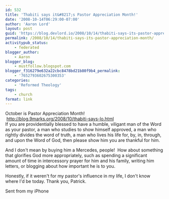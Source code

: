 ```yaml
---
id: 532
title: 'Thabiti says it&#8217;s Pastor Appreciation Month!'
date: '2008-10-14T06:29:00-07:00'
author: 'Aaron Lord'
layout: post
guid: 'https://blog.devlord.io/2008/10/14/thabiti-says-its-pastor-appreciation-month/'
permalink: /2008/10/14/thabiti-says-its-pastor-appreciation-month/
activitypub_status:
    - federated
blogger_author:
    - Aaron
blogger_blog:
    - mustfollow.blogspot.com
blogger_f316279e632a22cbc8478bd21b80f9b4_permalink:
    - '7652793602675300353'
categories:
    - 'Reformed Theology'
tags:
    - church
format: link
---
```


<div>October is Pastor Appreciation Month!  <a href="http://blog.9marks.org/2008/10/thabiti-says-lo.html">http://blog.9marks.org/2008/10/thabiti-says-lo.html</a></div>
If you are providentially blessed to have a humble, viligant man of the Word as your pastor, a man who studies to show himself approved, a man who rightly divides the word of truth, a man who lives his life for, by, in, through, and upon the Word of God, then please show him you are thankful for him.

And I don't mean by buying him a Mercedes, people!  How about something that glorifies God more appropriately, such as spending a significant amount of time in intercessory prayer for him and his family, writing him letters, or blogging about how important he is to you.

Honestly, if it weren't for my pastor's influence in my life, I don't know where I'd be today. Thank you, Patrick.

Sent from my iPhone
